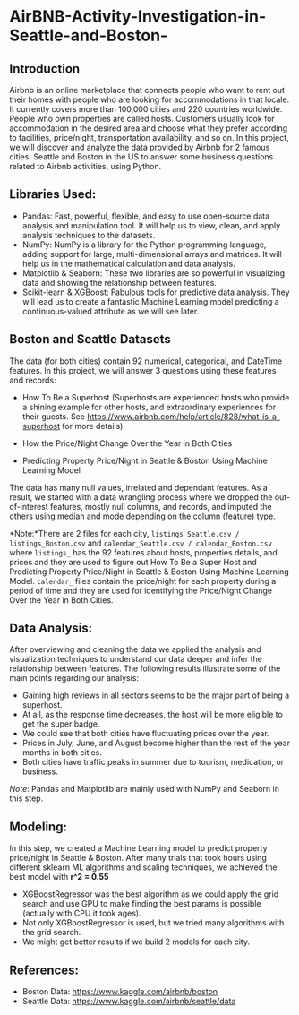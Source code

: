# AirBNB-Activity-Investigation-in-Seattle-and-Boston-
## Introduction
Airbnb is an online marketplace that connects people who want to rent out their homes with people who are looking for accommodations in that locale. It currently covers more than 100,000 cities and 220 countries worldwide. People who own properties are called hosts.  Customers usually look for accommodation in the desired area and choose what they prefer according to facilities, price/night, transportation availability, and so on. In this project, we will discover and analyze the data provided by Airbnb for 2 famous cities, Seattle and Boston in the US to answer some business questions related to Airbnb activities, using Python.

## Libraries Used:
- Pandas: Fast, powerful, flexible, and easy to use open-source data analysis and manipulation tool. It will help us to view, clean, and apply analysis techniques to the datasets.
- NumPy: NumPy is a library for the Python programming language, adding support for large, multi-dimensional arrays and matrices. It will help us in the mathematical calculation and data analysis.
- Matplotlib & Seaborn: These two libraries are so powerful in visualizing data and showing the relationship between features.
- Scikit-learn & XGBoost: Fabulous tools for predictive data analysis. They will lead us to create a fantastic Machine Learning model predicting a continuous-valued attribute as we will see later. 


## Boston and Seattle Datasets 
The data (for both cities) contain 92 numerical, categorical, and DateTime features. In this project, we will answer 3 questions using these features and records:
- How To Be a Superhost (Superhosts are experienced hosts who provide a shining example for other hosts, and extraordinary experiences for their guests. See https://www.airbnb.com/help/article/828/what-is-a-superhost for more details)

- How the Price/Night Change Over the Year in Both Cities

- Predicting Property Price/Night in Seattle & Boston Using Machine Learning Model

The data has many null values, irrelated and dependant features. As a result, we started with a data wrangling process where we dropped the out-of-interest features, mostly null columns, and records, and imputed the others using median and mode depending on the column (feature) type.

*Note:*There are 2 files for each city, `listings_Seattle.csv / listings_Boston.csv` and `calendar_Seattle.csv / calendar_Boston.csv` where `listings_` has the 92 features about hosts, properties details, and prices and they are used to figure out How To Be a Super Host and Predicting Property Price/Night in Seattle & Boston Using Machine Learning Model. `calendar_` files contain the price/night for each property during a period of time and they are used for identifying the Price/Night Change Over the Year in Both Cities. 

## Data Analysis:
After overviewing and cleaning the data we applied the analysis and visualization techniques to understand our data deeper and infer the relationship between features. The following results illustrate some of the main points regarding our analysis:
- Gaining high reviews in all sectors seems to be the major part of being a superhost.
- At all, as the response time decreases, the host will be more eligible to get the super badge.
- We could see that both cities have fluctuating prices over the year.
- Prices in July, June, and August become higher than the rest of the year months in both cities.
- Both cities have traffic peaks in summer due to tourism, medication, or business.

*Note*: Pandas and Matplotlib are mainly used with NumPy and Seaborn in this step. 

## Modeling:
In this step, we created a Machine Learning model to predict property price/night in Seattle & Boston. After many trials that took hours using different sklearn ML algorithms and scaling techniques, we achieved the best model with **r^2 = 0.55**  

- XGBoostRegressor was the best algorithm as we could apply the grid search and use GPU to make finding the best params is possible (actually with CPU it took ages).
- Not only XGBoostRegressor is used, but we tried many algorithms with the grid search.
- We might get better results if we build 2 models for each city.


## References:
 - Boston Data: https://www.kaggle.com/airbnb/boston
 - Seattle Data: https://www.kaggle.com/airbnb/seattle/data
